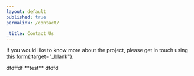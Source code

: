```yaml
---
layout: default
published: true
permalink: /contact/

_title: Contact Us
---
```

If you would like to know more about the project, please get in touch using [this form](https://docs.google.com/forms/d/e/1FAIpQLSeJPo89BWV6CSseAzENITkwPaqKHXE9zyGz_fniwiwOig4uTw/viewform){:target="_blank"}.

<div markdown="1">dfdffdf **test** dfdfd</div>